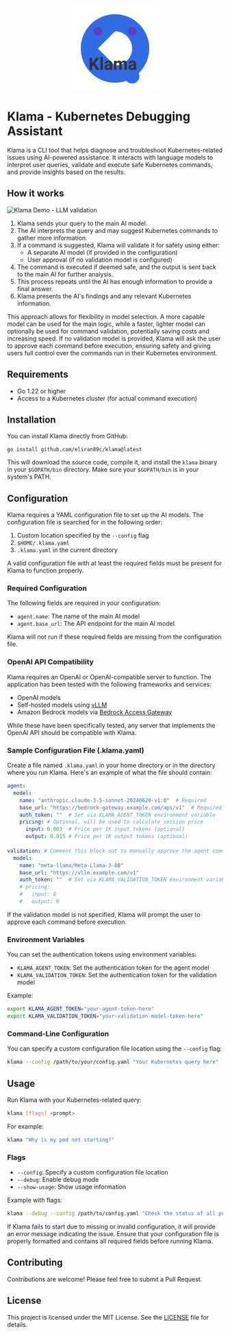 <div align="center">
  <img src="images/logo.svg" alt="Klama Logo" width="200">
</div>

# Klama - Kubernetes Debugging Assistant

Klama is a CLI tool that helps diagnose and troubleshoot Kubernetes-related issues using AI-powered assistance. It interacts with language models to interpret user queries, validate and execute safe Kubernetes commands, and provide insights based on the results.

## How it works

![Klama Demo - LLM validation](images/llm_validation.gif)

1. Klama sends your query to the main AI model.
2. The AI interprets the query and may suggest Kubernetes commands to gather more information.
3. If a command is suggested, Klama will validate it for safety using either:
   - A separate AI model (if provided in the configuration)
   - User approval (if no validation model is configured)
4. The command is executed if deemed safe, and the output is sent back to the main AI for further analysis.
5. This process repeats until the AI has enough information to provide a final answer.
6. Klama presents the AI's findings and any relevant Kubernetes information.

This approach allows for flexibility in model selection. A more capable model can be used for the main logic, while a faster, lighter model can optionally be used for command validation, potentially saving costs and increasing speed. If no validation model is provided, Klama will ask the user to approve each command before execution, ensuring safety and giving users full control over the commands run in their Kubernetes environment.


## Requirements

- Go 1.22 or higher
- Access to a Kubernetes cluster (for actual command execution)

## Installation

You can install Klama directly from GitHub:

```
go install github.com/eliran89c/klama@latest
```

This will download the source code, compile it, and install the `klama` binary in your `$GOPATH/bin` directory. Make sure your `$GOPATH/bin` is in your system's PATH.

## Configuration

Klama requires a YAML configuration file to set up the AI models. The configuration file is searched for in the following order:

1. Custom location specified by the `--config` flag
2. `$HOME/.klama.yaml`
3. `.klama.yaml` in the current directory

A valid configuration file with at least the required fields must be present for Klama to function properly.

### Required Configuration

The following fields are required in your configuration:

- `agent.name`: The name of the main AI model
- `agent.base_url`: The API endpoint for the main AI model

Klama will not run if these required fields are missing from the configuration file.

### OpenAI API Compatibility

Klama requires an OpenAI or OpenAI-compatible server to function. The application has been tested with the following frameworks and services:

- OpenAI models
- Self-hosted models using [vLLM](https://github.com/vllm-project/vllm)
- Amazon Bedrock models via [Bedrock Access Gateway](https://github.com/aws-samples/bedrock-access-gateway)

While these have been specifically tested, any server that implements the OpenAI API should be compatible with Klama.

### Sample Configuration File (.klama.yaml)

Create a file named `.klama.yaml` in your home directory or in the directory where you run Klama. Here's an example of what the file should contain:

```yaml
agent:
  model:
    name: "anthropic.claude-3-5-sonnet-20240620-v1:0"  # Required
    base_url: "https://bedrock-gateway.example.com/api/v1"  # Required
    auth_token: ""  # Set via KLAMA_AGENT_TOKEN environment variable
    pricing: # Optional, will be used to calculate session price
      input: 0.003  # Price per 1K input tokens (optional)
      output: 0.015 # Price per 1K output tokens (optional)

validation: # Comment this block out to manually approve the agent commands
  model:
    name: "meta-llama/Meta-Llama-3-8B"
    base_url: "https://vllm.example.com/v1"
    auth_token: ""  # Set via KLAMA_VALIDATION_TOKEN environment variable
    # pricing:
    #   input: 0
    #   output: 0
```

If the validation model is not specified, Klama will prompt the user to approve each command before execution.

### Environment Variables

You can set the authentication tokens using environment variables:

- `KLAMA_AGENT_TOKEN`: Set the authentication token for the agent model
- `KLAMA_VALIDATION_TOKEN`: Set the authentication token for the validation model

Example:
```sh
export KLAMA_AGENT_TOKEN="your-agent-token-here"
export KLAMA_VALIDATION_TOKEN="your-validation-model-token-here"
```

### Command-Line Configuration

You can specify a custom configuration file location using the `--config` flag:

```sh
klama --config /path/to/your/config.yaml "Your Kubernetes query here"
```

## Usage

Run Klama with your Kubernetes-related query:

```sh
klama [flags] <prompt>
```

For example:
```sh
klama "Why is my pod not starting?"
```

### Flags

- `--config`: Specify a custom configuration file location
- `--debug`: Enable debug mode
- `--show-usage`: Show usage information

Example with flags:
```sh
klama --debug --config /path/to/config.yaml "Check the status of all pods"
```

If Klama fails to start due to missing or invalid configuration, it will provide an error message indicating the issue. Ensure that your configuration file is properly formatted and contains all required fields before running Klama.

## Contributing

Contributions are welcome! Please feel free to submit a Pull Request.

## License

This project is licensed under the MIT License. See the [LICENSE](LICENSE) file for details.